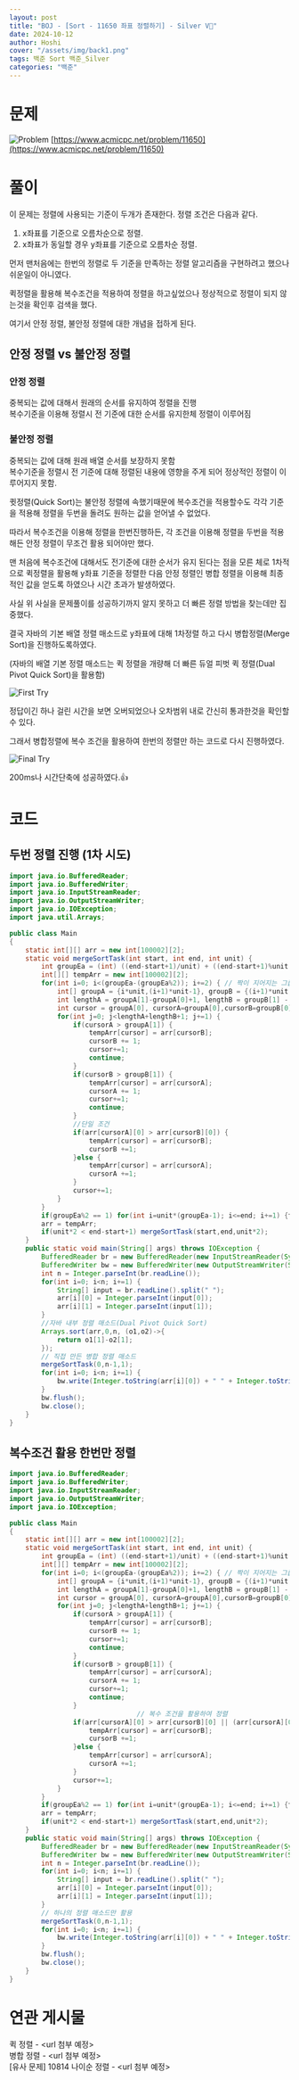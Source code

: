 ```yaml
---
layout: post
title: "BOJ - [Sort - 11650 좌표 정렬하기] - Silver V🥈"
date: 2024-10-12
author: Hoshi
cover: "/assets/img/back1.png"
tags: 백준 Sort 백준_Silver
categories: "백준"
---
```


# 문제

![Problem]({{site.url}}/assets/img/posts_img/11650.png)
[https://www.acmicpc.net/problem/11650](https://www.acmicpc.net/problem/11650)

# 풀이

이 문제는 정렬에 사용되는 기준이 두개가 존재한다. 정렬 조건은 다음과 같다.

1. x좌표를 기준으로 오름차순으로 정렬.
2. x좌표가 동일할 경우 y좌표를 기준으로 오름차순 정렬.

먼저 맨처음에는 한번의 정렬로 두 기준을 만족하는 정렬 알고리즘을 구현하려고 했으나 쉬운일이 아니였다.

퀵정렬을 활용해 복수조건을 적용하여 정렬을 하고싶었으나 정상적으로 정렬이 되지 않는것을 확인후 검색을 했다.

여기서 안정 정렬, 불안정 정렬에 대한 개념을 접하게 된다.

## 안정 정렬 vs 불안정 정렬

### 안정 정렬

중복되는 값에 대해서 원래의 순서를 유지하여 정렬을 진행  
복수기준을 이용해 정렬시 전 기준에 대한 순서를 유지한체 정렬이 이루어짐

### 불안정 정렬

중복되는 값에 대해 원래 배열 순서를 보장하지 못함  
복수기준을 정렬시 전 기준에 대해 정렬된 내용에 영향을 주게 되어 정상적인 정렬이 이루어지지 못함.

큇정렬(Quick Sort)는 불안정 정렬에 속했기때문에 복수조건을 적용할수도 각각 기준을 적용해 정렬을 두번을 돌려도 원하는 값을 얻어낼 수 없었다.

따라서 복수조건을 이용해 정렬을 한번진행하든, 각 조건을 이용해 정렬을 두번을 적용해든 안정 정렬이 무조건 활용 되어야만 했다.

맨 처음에 복수조건에 대해서도 전기준에 대한 순서가 유지 된다는 점을 모른 체로
1차적으로 퀵정렬을 활용해 y좌표 기준을 정렬한 다음 안정 정렬인 병합 정렬을 이용해 최종적인 값을 얻도록 하였으나 시간 초과가 발생하였다.

사실 위 사실을 문제풀이를 성공하기까지 알지 못하고 더 빠른 정렬 방법을 찾는데만 집중했다.

결국 자바의 기본 배열 정렬 매소드로 y좌표에 대해 1차정렬 하고 다시 병합정렬(Merge Sort)을 진행하도록하였다.

(자바의 배열 기본 정렬 매소드는 퀵 정렬을 개량해 더 빠른 듀얼 피벗 퀵 정렬(Dual Pivot Quick Sort)을 활용함)

![First Try]({{site.url}}/assets/img/posts_img/11650-1.png)

정답이긴 하나 걸린 시간을 보면 오버되었으나 오차범위 내로 간신히 통과한것을 확인할 수 있다.

그래서 병합정렬에 복수 조건을 활용하여 한번의 정렬만 하는 코드로 다시 진행하였다.

![Final Try]({{site.url}}/assets/img/posts_img/11650-2.png)

200ms나 시간단축에 성공하였다.👍

# 코드

## 두번 정렬 진행 (1차 시도)

```java
import java.io.BufferedReader;
import java.io.BufferedWriter;
import java.io.InputStreamReader;
import java.io.OutputStreamWriter;
import java.io.IOException;
import java.util.Arrays;

public class Main
{
    static int[][] arr = new int[100002][2];
    static void mergeSortTask(int start, int end, int unit) {
        int groupEa = (int) ((end-start+1)/unit) + ((end-start+1)%unit != 0 ? 1:0);
        int[][] tempArr = new int[100002][2];
        for(int i=0; i<(groupEa-(groupEa%2)); i+=2) { // 짝이 지어지는 그룹끼리 먼저 정렬
            int[] groupA = {i*unit,(i+1)*unit-1}, groupB = {(i+1)*unit,(i+2)*unit-1 > end ? end : (i+2)*unit-1}; // {startIdx, endIdx}
            int lengthA = groupA[1]-groupA[0]+1, lengthB = groupB[1] - groupB[0]+1;
            int cursor = groupA[0], cursorA=groupA[0],cursorB=groupB[0];
            for(int j=0; j<lengthA+lengthB+1; j+=1) {
                if(cursorA > groupA[1]) {
                    tempArr[cursor] = arr[cursorB];
                    cursorB += 1;
                    cursor+=1;
                    continue;
                }
                if(cursorB > groupB[1]) {
                    tempArr[cursor] = arr[cursorA];
                    cursorA += 1;
                    cursor+=1;
                    continue;
                }
                //단일 조건
                if(arr[cursorA][0] > arr[cursorB][0]) {
                    tempArr[cursor] = arr[cursorB];
                    cursorB +=1;
                }else {
                    tempArr[cursor] = arr[cursorA];
                    cursorA +=1;
                }
                cursor+=1;
            }
        }
        if(groupEa%2 == 1) for(int i=unit*(groupEa-1); i<=end; i+=1) {tempArr[i] = arr[i];}
        arr = tempArr;
        if(unit*2 < end-start+1) mergeSortTask(start,end,unit*2);
    }
    public static void main(String[] args) throws IOException {
        BufferedReader br = new BufferedReader(new InputStreamReader(System.in));
        BufferedWriter bw = new BufferedWriter(new OutputStreamWriter(System.out));
        int n = Integer.parseInt(br.readLine());
        for(int i=0; i<n; i+=1) {
            String[] input = br.readLine().split(" ");
            arr[i][0] = Integer.parseInt(input[0]);
            arr[i][1] = Integer.parseInt(input[1]);
        }
        //자바 내부 정렬 매소드(Dual Pivot Quick Sort)
        Arrays.sort(arr,0,n, (o1,o2)->{
            return o1[1]-o2[1];
        });
        // 직접 만든 병합 정렬 매소드
        mergeSortTask(0,n-1,1);
        for(int i=0; i<n; i+=1) {
            bw.write(Integer.toString(arr[i][0]) + " " + Integer.toString(arr[i][1])+"\n");
        }
        bw.flush();
        bw.close();
    }
}
```

## 복수조건 활용 한번만 정렬

```java
import java.io.BufferedReader;
import java.io.BufferedWriter;
import java.io.InputStreamReader;
import java.io.OutputStreamWriter;
import java.io.IOException;

public class Main
{
    static int[][] arr = new int[100002][2];
    static void mergeSortTask(int start, int end, int unit) {
        int groupEa = (int) ((end-start+1)/unit) + ((end-start+1)%unit != 0 ? 1:0);
        int[][] tempArr = new int[100002][2];
        for(int i=0; i<(groupEa-(groupEa%2)); i+=2) { // 짝이 지어지는 그룹끼리 먼저 정렬
            int[] groupA = {i*unit,(i+1)*unit-1}, groupB = {(i+1)*unit,(i+2)*unit-1 > end ? end : (i+2)*unit-1}; // {startIdx, endIdx}
            int lengthA = groupA[1]-groupA[0]+1, lengthB = groupB[1] - groupB[0]+1;
            int cursor = groupA[0], cursorA=groupA[0],cursorB=groupB[0];
            for(int j=0; j<lengthA+lengthB+1; j+=1) {
                if(cursorA > groupA[1]) {
                    tempArr[cursor] = arr[cursorB];
                    cursorB += 1;
                    cursor+=1;
                    continue;
                }
                if(cursorB > groupB[1]) {
                    tempArr[cursor] = arr[cursorA];
                    cursorA += 1;
                    cursor+=1;
                    continue;
                }
								// 복수 조건을 활용하여 정렬
                if(arr[cursorA][0] > arr[cursorB][0] || (arr[cursorA][0] == arr[cursorB][0] && arr[cursorA][1] > arr[cursorB][1])) {
                    tempArr[cursor] = arr[cursorB];
                    cursorB +=1;
                }else {
                    tempArr[cursor] = arr[cursorA];
                    cursorA +=1;
                }
                cursor+=1;
            }
        }
        if(groupEa%2 == 1) for(int i=unit*(groupEa-1); i<=end; i+=1) {tempArr[i] = arr[i];}
        arr = tempArr;
        if(unit*2 < end-start+1) mergeSortTask(start,end,unit*2);
    }
    public static void main(String[] args) throws IOException {
        BufferedReader br = new BufferedReader(new InputStreamReader(System.in));
        BufferedWriter bw = new BufferedWriter(new OutputStreamWriter(System.out));
        int n = Integer.parseInt(br.readLine());
        for(int i=0; i<n; i+=1) {
            String[] input = br.readLine().split(" ");
            arr[i][0] = Integer.parseInt(input[0]);
            arr[i][1] = Integer.parseInt(input[1]);
        }
        // 하나의 정렬 매소드만 활용
        mergeSortTask(0,n-1,1);
        for(int i=0; i<n; i+=1) {
            bw.write(Integer.toString(arr[i][0]) + " " + Integer.toString(arr[i][1])+"\n");
        }
        bw.flush();
        bw.close();
    }
}
```

# 연관 게시물

퀵 정렬 - \<url 첨부 예정\>  
병합 정렬 - \<url 첨부 예정\>  
[유사 문제] 10814 나이순 정렬 - \<url 첨부 예정\>
